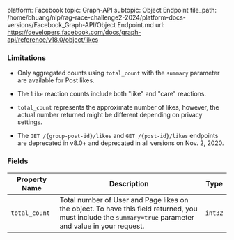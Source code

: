 platform: Facebook
topic: Graph-API
subtopic: Object Endpoint
file_path: /home/bhuang/nlp/rag-race-challenge2-2024/platform-docs-versions/Facebook_Graph-API/Object Endpoint.md
url: https://developers.facebook.com/docs/graph-api/reference/v18.0/object/likes

### Limitations

* Only aggregated counts using `total_count` with the `summary` parameter are available for Post likes.
    
* The `like` reaction counts include both "like" and "care" reactions.
    
* `total_count` represents the approximate number of likes, however, the actual number returned might be different depending on privacy settings.
    
* The `GET /{group-post-id}/likes` and `GET /{post-id}/likes` endpoints are deprecated in v8.0+ and deprecated in all versions on Nov. 2, 2020.
    

### Fields

| Property Name | Description | Type |
| --- | --- | --- |
| `total_count` | Total number of User and Page likes on the object. To have this field returned, you must include the `summary=true` parameter and value in your request. | `int32` |